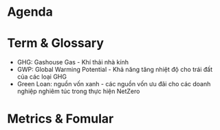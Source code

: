 # Agenda

# Term & Glossary
- GHG: Gashouse Gas - Khí thải nhà kính
- GWP: Global Warming Potential - Khả năng tăng nhiệt độ cho trái đất của các loại GHG
- Green Loan: nguồn vốn xanh - các nguồn vốn ưu đãi cho các doanh nghiệp nghiêm túc trong thực hiện NetZero

# Metrics & Fomular
